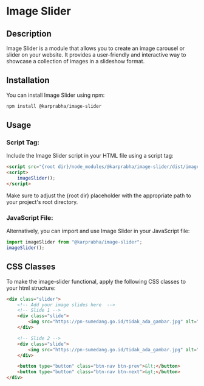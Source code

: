 # Image Slider

## Description

Image Slider is a module that allows you to create an image carousel or slider on your website. It provides a user-friendly and interactive way to showcase a collection of images in a slideshow format.

## Installation

You can install Image Slider using npm:

```bash
npm install @karprabha/image-slider
```

## Usage

### Script Tag:

Include the Image Slider script in your HTML file using a script tag:

```html
<script src="{root dir}/node_modules/@karprabha/image-slider/dist/image-slider.js"></script>
<script>
    imageSlider();
</script>
```

Make sure to adjust the {root dir} placeholder with the appropriate path to your project's root directory.

### JavaScript File:

Alternatively, you can import and use Image Slider in your JavaScript file:

```javascript
import imageSlider from "@karprabha/image-slider";
imageSlider();
```

## CSS Classes

To make the image-slider functional, apply the following CSS classes to your html structure:

```html
<div class="slider">
    <!-- Add your image slides here  -->
    <!-- Slide 1 -->
    <div class="slide">
        <img src="https://pn-sumedang.go.id/tidak_ada_gambar.jpg" alt="tmp" />
    </div>

    <!-- Slide 2 -->
    <div class="slide">
        <img src="https://pn-sumedang.go.id/tidak_ada_gambar.jpg" alt="tmp" />
    </div>

    <button type="button" class="btn-nav btn-prev">&lt;</button>
    <button type="button" class="btn-nav btn-next">&gt;</button>
</div>
```
